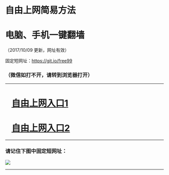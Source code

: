 ﻿# 自由上网简易方法

# 电脑、手机一键翻墙

（2017/10/09 更新，网址有效）

固定短网址：https://git.io/free99

### （微信如打不开，请转到浏览器打开）


***





# &nbsp;&nbsp; <a href="http://ft3114921702.fwq-tz-1001.info/fwqtz01.html?t=10090019274 " target="_blank">自由上网入口1</a>
# &nbsp;&nbsp; <a href="http://ft2523024584.fwq-tz-1002.info/fwqtz02.html?t=100900113487 " target="_blank">自由上网入口2</a>
***

### 请记住下图中固定短网址：

<img src="https://s3-us-west-2.amazonaws.com/fwq-1001/yjfq-20170905okok.png" /> 


***

